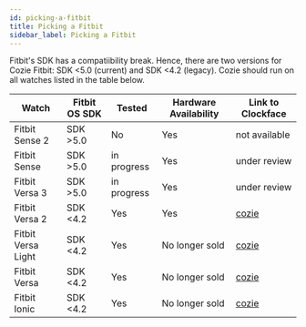 ```yaml
---
id: picking-a-fitbit
title: Picking a Fitbit
sidebar_label: Picking a Fitbit
---
```


Fitbit's SDK has a compatiibility break. Hence, there are two versions for Cozie Fitbit: SDK <5.0 (current) and SDK <4.2 (legacy). Cozie should run on all watches listed in the table below.

| Watch             | Fitbit OS SDK | Tested      | Hardware Availability | Link to Clockface |
|-------------------|---------------|-------------|-----------------------|-------------------|
|Fitbit Sense 2     | SDK >5.0      | No          | Yes                   | not available |
|Fitbit Sense       | SDK >5.0      | in progress | Yes                   | under review | <!--[Cozie 2](https://gallery.fitbit.com/details/354ed931-1207-4e2f-a92e-3383bd396f68) |-->
|Fitbit Versa 3     | SDK >5.0      | in progress | Yes                   | under review |  <!--[Cozie 2](https://gallery.fitbit.com/details/354ed931-1207-4e2f-a92e-3383bd396f68) |-->
|Fitbit Versa 2     | SDK <4.2      | Yes         | Yes                   | [cozie](https://gallery.fitbit.com/details/512ce6c5-f633-4f7b-853c-891869f5e3d8) |
|Fitbit Versa Light | SDK <4.2      | Yes         | No longer sold        | [cozie](https://gallery.fitbit.com/details/512ce6c5-f633-4f7b-853c-891869f5e3d8) |
|Fitbit Versa       | SDK <4.2      | Yes         | No longer sold        | [cozie](https://gallery.fitbit.com/details/512ce6c5-f633-4f7b-853c-891869f5e3d8) |
|Fitbit Ionic       | SDK <4.2      | Yes         | No longer sold        | [cozie](https://gallery.fitbit.com/details/512ce6c5-f633-4f7b-853c-891869f5e3d8) |
